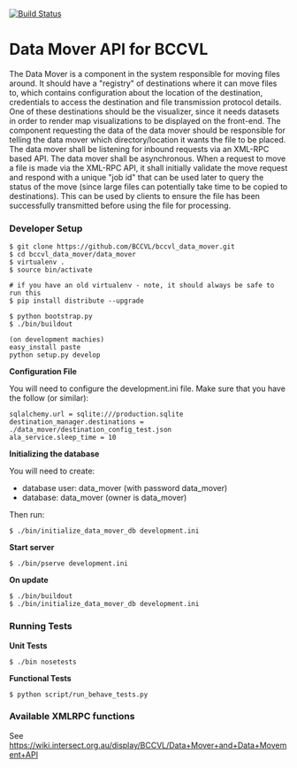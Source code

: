 [![Build Status](http://118.138.242.168/buildStatus/icon?job=data_mover)](http://118.138.242.168/job/data_mover/)

Data Mover API for BCCVL
================
The Data Mover is a component in the system responsible for moving files around. It should have a "registry" of destinations where it can move files to, which contains configuration about the location of the destination, credentials to access the destination and file transmission protocol details.
One of these destinations should be the visualizer, since it needs datasets in order to render map visualizations to be displayed on the front-end.
The component requesting the data of the data mover should be responsible for telling the data mover which directory/location it wants the file to be placed.
The data mover shall be listening for inbound requests via an XML-RPC based API.
The data mover shall be asynchronous. When a request to move a file is made via the XML-RPC API, it shall initially validate the move request and respond with a unique "job id" that can be used later to query the status of the move (since large files can potentially take time to be copied to destinations). This can be used by clients to ensure the file has been successfully transmitted before using the file for processing.

### Developer Setup

    $ git clone https://github.com/BCCVL/bccvl_data_mover.git
    $ cd bccvl_data_mover/data_mover
    $ virtualenv .
    $ source bin/activate

    # if you have an old virtualenv - note, it should always be safe to run this
    $ pip install distribute --upgrade

    $ python bootstrap.py
    $ ./bin/buildout

    (on development machies)
    easy_install paste
    python setup.py develop


**Configuration File**

You will need to configure the development.ini file.
Make sure that you have the follow (or similar):

    sqlalchemy.url = sqlite:///production.sqlite
    destination_manager.destinations = ./data_mover/destination_config_test.json
    ala_service.sleep_time = 10

**Initializing the database**

You will need to create:
* database user: data_mover (with password data_mover)
* database: data_mover (owner is data_mover)

Then run:

    $ ./bin/initialize_data_mover_db development.ini

**Start server**

    $ ./bin/pserve development.ini

**On update**

    $ ./bin/buildout
    $ ./bin/initialize_data_mover_db development.ini

### Running Tests

**Unit Tests**

    $ ./bin nosetests

**Functional Tests**

    $ python script/run_behave_tests.py

### Available XMLRPC functions

See https://wiki.intersect.org.au/display/BCCVL/Data+Mover+and+Data+Movement+API


